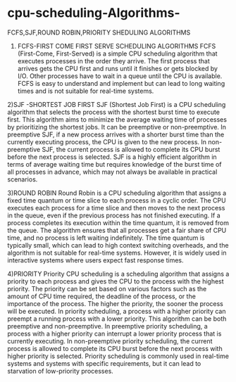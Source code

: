 # cpu-scheduling-Algorithms-
FCFS,SJF,ROUND ROBIN,PRIORITY SHEDULING ALGORITHMS 


1) FCFS-FIRST COME FIRST SERVE SCHEDULING ALGORITHMS 
  FCFS (First-Come, First-Served) is a simple CPU scheduling algorithm that executes processes in the order they arrive. 
  The first process that arrives gets the CPU first and runs until it finishes or gets blocked by I/O.
  Other processes have to wait in a queue until the CPU is available. FCFS is easy to understand and implement but can lead to long waiting times and is not
  suitable for real-time systems.
  
 2)SJF -SHORTEST JOB FIRST
    SJF (Shortest Job First) is a CPU scheduling algorithm that selects the process with the shortest burst time to execute first.
    This algorithm aims to minimize the average waiting time of processes by prioritizing the shortest jobs. It can be preemptive or non-preemptive. 
    In preemptive SJF, if a new process arrives with a shorter burst time than the currently executing process, the CPU is given to the new process. 
    In non-preemptive SJF, the current process is allowed to complete its CPU burst before the next process is selected. SJF is a highly efficient algorithm in terms
    of average waiting time but requires knowledge of the burst time of all processes in advance, which may not always be available in practical scenarios.
    
3)ROUND ROBIN
    Round Robin is a CPU scheduling algorithm that assigns a fixed time quantum or time slice to each process in a cyclic order. The CPU executes each process for
    a time slice and then moves to the next process in the queue, even if the previous process has not finished executing. If a process completes its execution within 
    the time quantum, it is removed from the queue. The algorithm ensures that all processes get a fair share of CPU time, and no process is left waiting indefinitely.
    The time quantum is typically small, which can lead to high context switching overheads, and the algorithm is not suitable for real-time systems. However,
    it is widely used in interactive systems where users expect fast response times.
    
4)PRIORITY 
    Priority CPU scheduling is a scheduling algorithm that assigns a priority to each process and gives the CPU to the process with the highest priority.
    The priority can be set based on various factors such as the amount of CPU time required, the deadline of the process, or the importance of the process.
    The higher the priority, the sooner the process will be executed. In priority scheduling, a process with a higher priority can preempt a running process with a 
    lower priority. This algorithm can be both preemptive and non-preemptive. In preemptive priority scheduling, a process with a higher priority can interrupt a
    lower priority process that is currently executing. In non-preemptive priority scheduling, the current process is allowed to complete its CPU burst before the next
    process with higher priority is selected. Priority scheduling is commonly used in real-time systems and systems with specific requirements, but it can lead to 
    starvation of low-priority processes.
